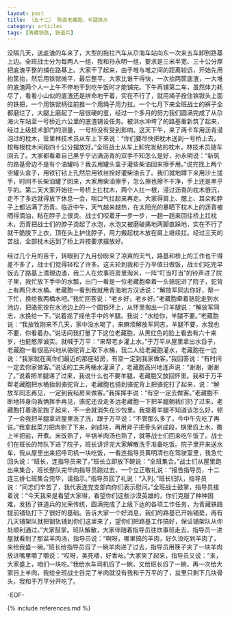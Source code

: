 ```yaml
---
layout: post
title: （五十二） 耿直老藏胞，羊腿换水
category: articles
tags: [青藏铁路, 铁道兵]
---
```


没隔几天，送底渣的车来了，大型的拖拉汽车从尕海车站向东一次来五车卸到路基上边。全班战士分为每两人一组，我和孙永明一组，要求是三米半宽、三十公分厚把底渣平整的铺在路基上。大家干了起来，由于堆与堆之间的距离较远，开始先用抬筐抬，然后用铁锨摊平，最后整平。大家比谁干得快，一次抬两筐底渣，一大堆的底渣两个人一上午不停地干到吃午饭时才能铺完。下午再铺第二车，虽然体力耗尽了，看看小山似的底渣还是拼命地干着，实在不行了，就用绳子拴住铁锨头上面的铁把，一个用铁锨柄往前推一个用绳子用力拉。一个七月下来全班战士的裤子全都磨烂了，大腿上磨起了一层很硬的茧，经过一个多月的努力我们圆满完成了从尕海火车站至一号桥近六公里的底渣铺设任务。被洪水冲垮了的路基重新筑了起来，经过上级技术部门的测量，一号桥没有受到影响。这天下午，来了两卡车用沥青浸泡过的枕木，营里林技术员从车上下来说：“你们要尽快把枕木送到一号桥上去，按每根枕木间距四十公分摆放好。”全班战士从车上卸完发粘的枕木，林技术员随车回去了。大家都看着自己黑乎乎沾满沥青的双手不知怎么是好，孙永明说：“新筑的路基旁边不是有个油罐吗？我去用罐头盒子灌些柴油回来擦手用。”说完找上两个空罐头盒子，用铁钉钻上孔然后用铁丝拴好灌柴油去了。我们就地蹲下来用沙土搓手，时间不长柴油罐了回来，大家用柴油擦手，怎么擦也擦不干净，手上还是黑乎乎的。第二天大家开始往一号桥上扛枕木，两个人扛一根，浸过沥青的枕木很沉，走不了多远就得放下休息一会，喘口气扛起来再走。大家得肩上、腮上、耳朵和脖子上都沾满了沥青。临近中午，天气越来越热，在太阳光的暴晒下枕木上的沥青被晒得滴油，粘在脖子上很烫。战士们咬着牙一步一步，一趟一趟来回往桥上扛枕木，沥青把战士们的脖子烫起了水泡，水泡又被磨破痛地两脚直跺地，实在不行了就干脆脱下上衣，顶在头上护住脖子，用力搬起枕木放在肩上继续扛。经过三天的苦战，全部枕木运到了桥上并按要求摆放好。

经过几个月的苦干，转眼到了九月份盼来了凉爽的天气，路基和桥上的工作也干得差不多了，战士们觉得轻松了许多。这天轮到我和于万平值日做饭，战士们吃完早饭去了路基上清理边渣，我二人在炊事班房里淘米，一阵“叮当叮当”的铃声进了院子里，我忙放下手中的水瓢，出门一看是一位老藏胞牵着一头骆驼进了院子，驼背上有两只木水桶。老藏胞一看到我就用青海地方汉话说：“解放军同志你好，帮一下忙，换给我两桶水吧。”我忙回答说：“老乡好，老乡好。”老藏胞牵着骆驼走到水池边，把骆驼拴在水池边上的一个圆铁环上，从怀里掏出一只羊腿说：“解放军同志，水换给一下。”说着摇了摇他手中的羊腿。我说：“水给你，羊腿不要。”老藏胞说：“我放牧刚来不几天，家中没水喝了，来麻烦解放军同志，羊腿不要，水我也不要，你看着办。”说话间我打量了下这位老藏胞，从黑红色的脸上看去有六十来岁，也挺憨厚诚实。就喊于万平：“来帮老乡灌上水。”于万平从屋里拿出水舀子，老藏胞一看很高兴地从骆驼背上取下水桶，我二人给老藏胞灌水，老藏胞在一边说：“我家就在离你们最近的那座毡房，有空一定到我家做客。”我回答说：“有时间一定去你家做客。”说话的工夫两桶水灌满了，老藏胞高兴地连声说：“谢谢，谢谢了。”说着把羊腿递了过来，我说什么也不要羊腿，老藏胞又放回怀里。我和于万平帮老藏胞把水桶抬到骆驼背上，老藏胞也骑到骆驼背上把骆驼打了起来，说：“解放军同志再见，一定到我毡房来做客。”我挥挥手说：“有空一定去做客。”老藏胞不断地转身向我俩挥手再见，骆驼还没走多远老藏胞一下把羊腿朝我们扔了过来，老藏胞打着骆驼跑了起来，不一会就消失在沙包里。我提着羊腿不知道该怎么好，顿了一会我把羊腿拿进屋里洗了洗，跟于万平说：“不管那么多了，今中午先吃了再说。”我拿起菜刀把肉剔了下来，剁成块，再用斧子把骨头剁成段，锅里舀上水，撒上半把盐，开煮。米饭熟了，半锅羊肉汤也熟了，就等战士们回来吃午饭了。战士们在班长的带队下进了院子，班长讲评完大家解散洗手准备吃饭。院子里开来送水车，我从屋里出来招呼司机一块吃饭，一看连指导员黄明清也在驾驶室里，我急忙回头说：“班长，连指导员来了。”班长立即放下碗说：“全班集合。”战士们从屋里跑出来集合，班长整队完毕向指导员跑过去，一个立正敬礼说：“报告指导员，十二连三排七班集合完毕，请指示。”指导员回了礼说：“入列。”班长归队，指导员说：“同志们辛苦了，我代表连党支部向你们表示慰问。”全班战士鼓掌，指导员接着说：“今天我来是看望大家得，看望你们这些沙漠英雄的，你们克服了种种困难，发扬了铁道兵的光荣传统，圆满完成了上级下达的各项工作任务，为青藏铁路提前铺轨打下了很好的基础。告诉大家一个好消息，我们的路基已开始铺垫，再有几天铺架队就把钢轨铺到你们这里来了，望你们把路基工作搞好，保证铺架队从你处顺利通过。”大家鼓掌。班队解散，大家伴随着指导员往炊事班走去，指导员一进屋就看到了那盆羊肉汤，指导员说：“啊呀，哪里搞的羊肉，好久没吃到羊肉了，来给我盛一碗。”班长给指导员舀了一碗羊肉递了过去，指导员用筷子夹了一块羊肉放进嘴里嚼了嚼说：“哎呀，美死喽，好香吆。”大家笑了起来，指导员又说：“来，大家盛上，咱们一块吃。”我给水车司机舀了一碗，又给班长舀了一碗，再一次给大家舀上羊肉，我给全班战士舀完了羊肉就没有我和于万平的了，盆里只剩下几块骨头，我和于万平分开吃了。

-EOF-

{% include references.md %}
